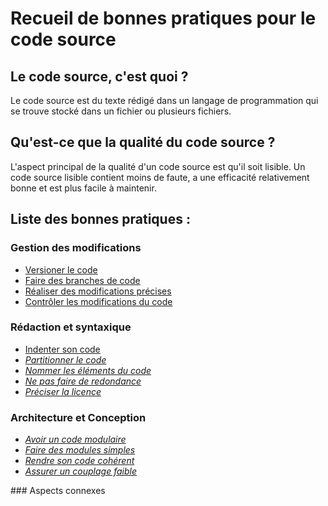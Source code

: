 Recueil de bonnes pratiques pour le code source
===============================================

Le code source, c'est quoi ?
----------------------------

Le code source est du texte rédigé dans un langage de programmation qui se trouve stocké dans un fichier ou plusieurs fichiers.

Qu'est-ce que la qualité du code source ?
-----------------------------------------

L'aspect principal de la qualité d'un code source est qu'il soit lisible. Un code source lisible contient moins de faute, a une efficacité relativement bonne et est plus facile à maintenir.

Liste des bonnes pratiques :
----------------------------

### Gestion des modifications
* [Versioner le code](./pratiques/Code-Modif-1-versioner.md)
* [Faire des branches de code](./pratiques/Code-Modif-2-branches.md)
* [Réaliser des modifications précises](./pratiques/Code-Modif-3-modifications.md)
* [Contrôler les modifications du code](./pratiques/Code-Modif-4-modifications-control.md)


### Rédaction et syntaxique

* [Indenter son code](./pratiques/Code-Redac-1-indenter.md)
* _[Partitionner le code](./pratiques/Code-Redac-2-partitionner.md)_
* _[Nommer les éléments du code](./pratiques/Code-Redac-3-nommer.md)_
* _[Ne pas faire de redondance](./pratiques/Code-Redac-4-clone.md)_
* _[Préciser la licence](./pratiques/Code-Redac-5-licence.md)_


### Architecture et Conception
* _[Avoir un code modulaire](./pratiques/Code-Archi-1-modules.md)_
* _[Faire des modules simples](./pratiques/Code-Archi-2-fonction.md)_
* _[Rendre son code cohérent](./pratiques/Code-Archi-3-coherence.md)_
* _[Assurer un couplage faible](./pratiques/Code-Archi-4-couplage.md)_

### Aspects connexes
